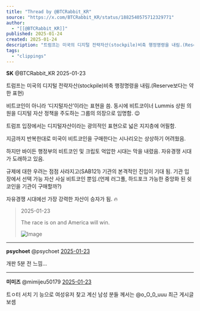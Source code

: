 ```yaml
---
title: "Thread by @BTCRabbit_KR"
source: "https://x.com/BTCRabbit_KR/status/1882540575712329771"
author:
  - "[[@BTCRabbit_KR]]"
published: 2025-01-24
created: 2025-01-24
description: "트럼프는 미국의 디지털 전략자산(stockpile)비축 행정명령을 내림.(Reserve보다는 약한 표현) 비트코인이 아니라 ‘디지털자산’이라는 표현을 씀. 동시에 비트코이너 Lummis 상원 의원을 디지털 자산 정책을 주도하는 그룹의 의장으로 임명함"
tags:
  - "clippings"
---
```

**SK** @BTCRabbit\_KR 2025-01-23

트럼프는 미국의 디지털 전략자산(stockpile)비축 행정명령을 내림.(Reserve보다는 약한 표현)

비트코인이 아니라 ‘디지털자산’이라는 표현을 씀. 동시에 비트코이너 Lummis 상원 의원을 디지털 자산 정책을 주도하는 그룹의 의장으로 임명함. 😉

트럼프 입장에서는 디지털자산이라는 광의적인 표현으로 넓은 지지층에 어필함.

지금까지 반복한대로 미국이 비트코인을 구매한다는 시나리오는 상상하기 어려웠음.

하지만 바이든 행정부의 비트코인 및 크립토 억압한 시대는 막을 내렸음. 자유경쟁 시대가 도래하고 있음.

규제에 대한 우려는 점점 사라지고(SAB121) 기관의 본격적인 진입이 기대 됨. 기관 입장에서 선택 가능 자산 사실 비트코인 뿐임.(언제 러그풀, 하드포크 가능한 중앙화 된 쉿코인을 기관이 구매할까?)

자유경쟁 시대에선 가장 강력한 자산이 승자가 됨. 🔥

> 2025-01-23
> 
> The race is on and America will win.
> 
> ![Image](https://pbs.twimg.com/media/GiAbiAoWEAAGhnZ?format=jpg&name=large)

---

**psychoet** @psychoet [2025-01-23](https://x.com/psychoet/status/1882545982661169191)

개판 5분 전 느낌...

---

**미미즈** @mimijeu50179 [2025-01-23](https://x.com/mimijeu50179/status/1882540742008357372)

트ㅇ터 서치 기 능으로 여성유저 찾고 계신 남성 분들 께서는 @o\_O\_0\_uuu 최근 게시글 보셈